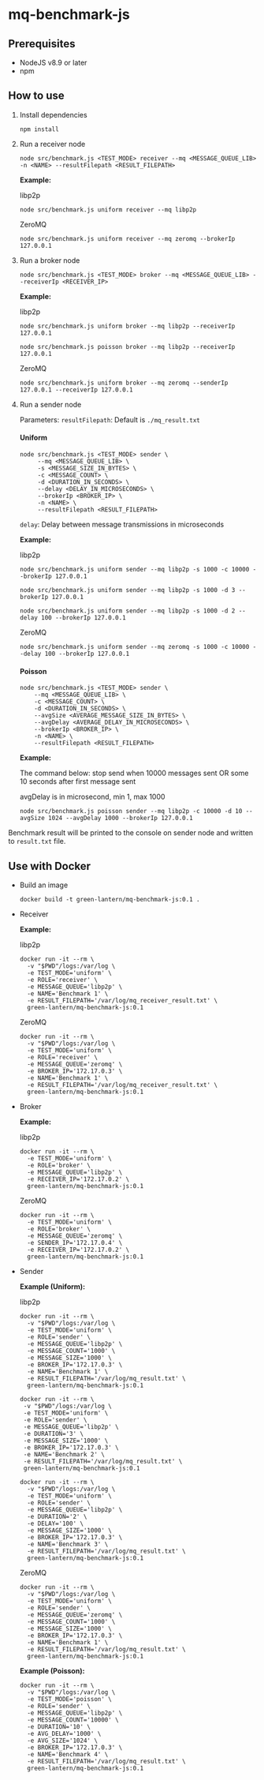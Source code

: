 # mq-benchmark-js

## Prerequisites

- NodeJS v8.9 or later
- npm

## How to use

1. Install dependencies

    ```
    npm install
    ```

2. Run a receiver node

    ```
    node src/benchmark.js <TEST_MODE> receiver --mq <MESSAGE_QUEUE_LIB> -n <NAME> --resultFilepath <RESULT_FILEPATH>
    ```

    **Example:**

    libp2p

    ```
    node src/benchmark.js uniform receiver --mq libp2p
    ```

    ZeroMQ

    ```
    node src/benchmark.js uniform receiver --mq zeromq --brokerIp 127.0.0.1
    ```

3. Run a broker node

    ```
    node src/benchmark.js <TEST_MODE> broker --mq <MESSAGE_QUEUE_LIB> --receiverIp <RECEIVER_IP>
    ```

    **Example:**

    libp2p

    ```
    node src/benchmark.js uniform broker --mq libp2p --receiverIp 127.0.0.1
    ```

    ```
    node src/benchmark.js poisson broker --mq libp2p --receiverIp 127.0.0.1
    ```

    ZeroMQ

    ```
    node src/benchmark.js uniform broker --mq zeromq --senderIp 127.0.0.1 --receiverIp 127.0.0.1
    ```

4. Run a sender node

    Parameters:
      `resultFilepath`: Default is `./mq_result.txt`

    #### Uniform

    ```
    node src/benchmark.js <TEST_MODE> sender \
         --mq <MESSAGE_QUEUE_LIB> \
         -s <MESSAGE_SIZE_IN_BYTES> \
         -c <MESSAGE_COUNT> \
         -d <DURATION_IN_SECONDS> \
         --delay <DELAY_IN_MICROSECONDS> \
         --brokerIp <BROKER_IP> \
         -n <NAME> \
         --resultFilepath <RESULT_FILEPATH>
    ```

    `delay`: Delay between message transmissions in microseconds

    **Example:**

    libp2p

    ```
    node src/benchmark.js uniform sender --mq libp2p -s 1000 -c 10000 --brokerIp 127.0.0.1
    ```

    ```
    node src/benchmark.js uniform sender --mq libp2p -s 1000 -d 3 --brokerIp 127.0.0.1
    ```

    ```
    node src/benchmark.js uniform sender --mq libp2p -s 1000 -d 2 --delay 100 --brokerIp 127.0.0.1
    ```

    ZeroMQ

    ```
    node src/benchmark.js uniform sender --mq zeromq -s 1000 -c 10000 --delay 100 --brokerIp 127.0.0.1
    ```

    #### Poisson

     ```
    node src/benchmark.js <TEST_MODE> sender \
         --mq <MESSAGE_QUEUE_LIB> \
         -c <MESSAGE_COUNT> \
         -d <DURATION_IN_SECONDS> \
         --avgSize <AVERAGE_MESSAGE_SIZE_IN_BYTES> \
         --avgDelay <AVERAGE_DELAY_IN_MICROSECONDS> \
         --brokerIp <BROKER_IP> \
         -n <NAME> \
         --resultFilepath <RESULT_FILEPATH>
    ```

    **Example:**

    The command below: stop send when 10000 messages sent OR some 10 seconds after first message sent

    avgDelay is in microsecond, min 1, max 1000

    ```
    node src/benchmark.js poisson sender --mq libp2p -c 10000 -d 10 --avgSize 1024 --avgDelay 1000 --brokerIp 127.0.0.1
    ```

Benchmark result will be printed to the console on sender node and written to `result.txt` file.

## Use with Docker

- Build an image
    
    ```
    docker build -t green-lantern/mq-benchmark-js:0.1 .
    ```

- Receiver

    **Example:**

    libp2p

    ```
    docker run -it --rm \
      -v "$PWD"/logs:/var/log \
      -e TEST_MODE='uniform' \
      -e ROLE='receiver' \
      -e MESSAGE_QUEUE='libp2p' \
      -e NAME='Benchmark 1' \
      -e RESULT_FILEPATH='/var/log/mq_receiver_result.txt' \
      green-lantern/mq-benchmark-js:0.1
    ```

    ZeroMQ

    ```
    docker run -it --rm \
      -v "$PWD"/logs:/var/log \
      -e TEST_MODE='uniform' \
      -e ROLE='receiver' \
      -e MESSAGE_QUEUE='zeromq' \
      -e BROKER_IP='172.17.0.3' \
      -e NAME='Benchmark 1' \
      -e RESULT_FILEPATH='/var/log/mq_receiver_result.txt' \
      green-lantern/mq-benchmark-js:0.1
    ```

- Broker
    
    **Example:**

    libp2p

    ```
    docker run -it --rm \
      -e TEST_MODE='uniform' \
      -e ROLE='broker' \
      -e MESSAGE_QUEUE='libp2p' \
      -e RECEIVER_IP='172.17.0.2' \
      green-lantern/mq-benchmark-js:0.1
    ```

    ZeroMQ

    ```
    docker run -it --rm \
      -e TEST_MODE='uniform' \
      -e ROLE='broker' \
      -e MESSAGE_QUEUE='zeromq' \
      -e SENDER_IP='172.17.0.4' \
      -e RECEIVER_IP='172.17.0.2' \
      green-lantern/mq-benchmark-js:0.1
    ```

- Sender

    **Example (Uniform):**

    libp2p

    ```
    docker run -it --rm \
      -v "$PWD"/logs:/var/log \
      -e TEST_MODE='uniform' \
      -e ROLE='sender' \
      -e MESSAGE_QUEUE='libp2p' \
      -e MESSAGE_COUNT='1000' \
      -e MESSAGE_SIZE='1000' \
      -e BROKER_IP='172.17.0.3' \
      -e NAME='Benchmark 1' \
      -e RESULT_FILEPATH='/var/log/mq_result.txt' \
      green-lantern/mq-benchmark-js:0.1
    ```

     ```
    docker run -it --rm \
      -v "$PWD"/logs:/var/log \
      -e TEST_MODE='uniform' \
      -e ROLE='sender' \
      -e MESSAGE_QUEUE='libp2p' \
      -e DURATION='3' \
      -e MESSAGE_SIZE='1000' \
      -e BROKER_IP='172.17.0.3' \
      -e NAME='Benchmark 2' \
      -e RESULT_FILEPATH='/var/log/mq_result.txt' \
      green-lantern/mq-benchmark-js:0.1
    ```

    ```
    docker run -it --rm \
      -v "$PWD"/logs:/var/log \
      -e TEST_MODE='uniform' \
      -e ROLE='sender' \
      -e MESSAGE_QUEUE='libp2p' \
      -e DURATION='2' \
      -e DELAY='100' \
      -e MESSAGE_SIZE='1000' \
      -e BROKER_IP='172.17.0.3' \
      -e NAME='Benchmark 3' \
      -e RESULT_FILEPATH='/var/log/mq_result.txt' \
      green-lantern/mq-benchmark-js:0.1
    ```

    ZeroMQ

    ```
    docker run -it --rm \
      -v "$PWD"/logs:/var/log \
      -e TEST_MODE='uniform' \
      -e ROLE='sender' \
      -e MESSAGE_QUEUE='zeromq' \
      -e MESSAGE_COUNT='1000' \
      -e MESSAGE_SIZE='1000' \
      -e BROKER_IP='172.17.0.3' \
      -e NAME='Benchmark 1' \
      -e RESULT_FILEPATH='/var/log/mq_result.txt' \
      green-lantern/mq-benchmark-js:0.1
    ```

    **Example (Poisson):**

    ```
    docker run -it --rm \
      -v "$PWD"/logs:/var/log \
      -e TEST_MODE='poisson' \
      -e ROLE='sender' \
      -e MESSAGE_QUEUE='libp2p' \
      -e MESSAGE_COUNT='10000' \
      -e DURATION='10' \
      -e AVG_DELAY='1000' \
      -e AVG_SIZE='1024' \
      -e BROKER_IP='172.17.0.3' \
      -e NAME='Benchmark 4' \
      -e RESULT_FILEPATH='/var/log/mq_result.txt' \
      green-lantern/mq-benchmark-js:0.1
    ```
